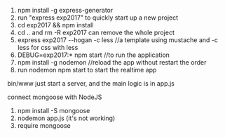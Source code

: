 1. npm install -g express-generator
2. run "express exp2017" to quickly start up a new project
3. cd exp2017 && npm install
4. cd .. and rm -R exp2017 can remove the whole project
5. express exp2017 --hogan -c less //a template using mustache and -c less for css with less
6. DEBUG=exp2017:* npm start //to run the application
7. npm install -g nodemon //reload the app without restart the order
8. run nodemon npm start to start the realtime app

bin/www just start a server, and the main logic is in app.js

connect mongoose with NodeJS
1. npm install -S mongoose
2. nodemon app.js (it's not working)
3. require mongoose
